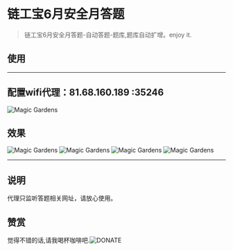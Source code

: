 # 链工宝6月安全月答题

> 链工宝6月安全月答题-自动答题-题库,题库自动扩增。enjoy it.
>
>
>

## 使用
---

## 配置wifi代理：81.68.160.189 :35246

![](./d715338b8a3409392626f5961d56a9d.jpg "Magic Gardens")

## 效果

![](./1.png "Magic Gardens")
![](./1_1.png "Magic Gardens")
![](./2.png "Magic Gardens")
![](./2_2.png "Magic Gardens")

---

## 说明

代理只监听答题相关网址，请放心使用。

## 赞赏

觉得不错的话,请我喝杯咖啡吧.![DONATE](./donate.jpg)